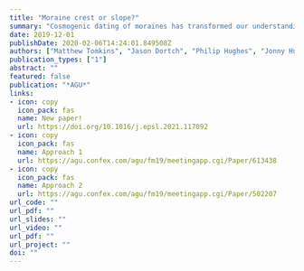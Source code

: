 ```yaml
---
title: "Moraine crest or slope?"
summary: "Cosmogenic dating of moraines has transformed our understanding of Quaternary glacial cycles. But can we improve the accuracy of cosmogenic datasets? New paper now published in *Earth and Planetary Science Letters*" 
date: 2019-12-01
publishDate: 2020-02-06T14:24:01.849508Z
authors: ["Matthew Tomkins", "Jason Dortch", "Philip Hughes", "Jonny Huck", "Raimon Pallàs", "Ángel Rodés", "James Allard", "Andrew Stimson", "Didier Bourlès", "Vincent R. Rinterknecht", "Laura Rodríguez-Rodríguez", "Vincent Jomelli", "Ramón Copons", "Iestyn Barr", "Chris Darvill"]
publication_types: ["1"]
abstract: ""
featured: false
publication: "*AGU*"
links:
- icon: copy
  icon_pack: fas
  name: New paper!
  url: https://doi.org/10.1016/j.epsl.2021.117092
- icon: copy
  icon_pack: fas
  name: Approach 1
  url: https://agu.confex.com/agu/fm19/meetingapp.cgi/Paper/613438
- icon: copy
  icon_pack: fas
  name: Approach 2
  url: https://agu.confex.com/agu/fm19/meetingapp.cgi/Paper/502207
url_code: ""
url_pdf: ""
url_slides: ""
url_video: ""
url_pdf: ""
url_project: ""
doi: ""
---
```


